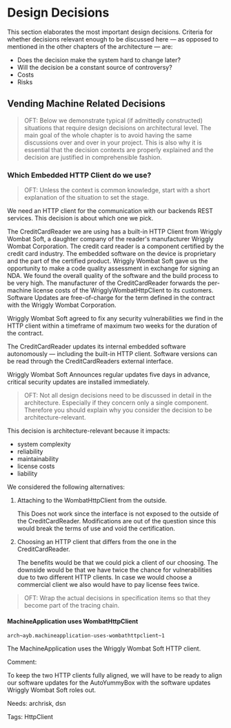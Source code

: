 <!--
  #%L
  OpenFastTrace
  %%
  Copyright (C) 2018 itsallcode.org
  %%
  This document is based on https://arc42.org by Dr. G. Starke & Dr. P. Hruschka
  with modifications and additions from itsallcode.org, licensed under CC-BY-SA 4.0
  #L%
  -->
# Design Decisions

This section elaborates the most important design decisions. Criteria for whether decisions relevant enough to be discussed here &mdash; as opposed to mentioned in the other chapters of the architecture &mdash; are:

* Does the decision make the system hard to change later?
* Will the decision be a constant source of controversy?
* Costs
* Risks

## Vending Machine Related Decisions

> OFT: Below we demonstrate typical (if admittedly constructed) situations that require design decisions on architectural level. The main goal of the whole chapter is to avoid having the same discussions over and over in your project. This is also why it is essential that the decision contexts are properly explained and the decision are justified in comprehensible fashion. 

### Which Embedded HTTP Client do we use?

> OFT: Unless the context is common knowledge, start with a short explanation of the situation to set the stage.

We need an HTTP client for the communication with our backends REST services. This decision is about which one we pick.

The CreditCardReader we are using has a built-in HTTP Client from Wriggly Wombat Soft, a daughter company of the reader's manufacturer Wriggly Wombat Corporation.
The credit card reader is a component certified by the credit card industry. The embedded software on the device is proprietary and the part of the certified product.
Wriggly Wombat Soft gave us the opportunity to make a code quality assessment in exchange for signing an NDA. We found the overall quality of the software and the build process to be very high. 
The manufacturer of the CreditCardReader forwards the per-machine license costs of the WrigglyWombatHttpClient to its customers. Software Updates are free-of-charge for the term defined in the contract with the Wriggly Wombat Corporation.

Wriggly Wombat Soft agreed to fix any security vulnerabilities we find in the HTTP client within a timeframe of maximum two weeks for the duration of the contract.

The CreditCardReader updates its internal embedded software autonomously &mdash; including the built-in HTTP client. Software versions can be read through the CreditCardReaders external interface.

Wriggly Wombat Soft Announces regular updates five days in advance, critical security updates are installed immediately.

> OFT: Not all design decisions need to be discussed in detail in the architecture. Especially if they concern only a single component. Therefore you should explain why you consider the decision to be architecture-relevant. 

This decision is architecture-relevant because it impacts:

* system complexity
* reliability
* maintainability
* license costs
* liability

We considered the following alternatives:

1. Attaching to the WombatHttpClient from the outside.

   This Does not work since the interface is not exposed to the outside of the CreditCardReader. Modifications are out of the question since this would break the terms of use and void the certification.

1. Choosing an HTTP client that differs from the one in the CreditCardReader.

   The benefits would be that we could pick a client of our choosing. The downside would be that we have twice the chance for vulnerabilities due to two different HTTP clients. In case we would choose a commercial client we also would have to pay license fees twice.

> OFT: Wrap the actual decisions in specification items so that they become part of the tracing chain.

#### MachineApplication uses WombatHttpClient
`arch~ayb.machineapplication-uses-wombathttpclient~1`

The MachineApplication uses the Wriggly Wombat Soft HTTP client.

Comment:

To keep the two HTTP clients fully aligned, we will have to be ready to align our software updates for the AutoYummyBox with the software updates Wriggly Wombat Soft roles out. 

Needs: archrisk, dsn

Tags: HttpClient

